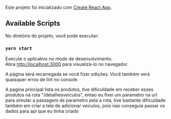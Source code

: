 Este projeto foi inicializado com [Create React App](https://github.com/facebook/create-react-app).

## Available Scripts

No diretório do projeto, você pode executar:

### `yarn start`

Execute o aplicativo no modo de desenvolvimento.<br />
Abra [http://localhost:3000](http://localhost:3000) para visualizá-lo no navegador.

A página será recarregada se você fizer edições.
Você também verá quaisquer erros de lint no console.

A pagina principal lista os produtos, tive dificuldade em receber esses produtos na rota "/detalhesveiculos", entao eu fixei um parametro na url para simular a passagem de parametro pela a rota, tive bastante dificuldade também em criar a tela de adicionar veiculos, pois nao conseguia passar os dados para api que eu tinha criado       
